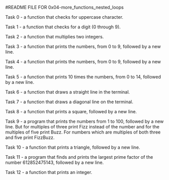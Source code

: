 #README FILE FOR 0x04-more_functions_nested_loops

Task 0 - a function that checks for uppercase character.

Task 1 - a function that checks for a digit (0 through 9).

Task 2 - a function that multiplies two integers.

Task 3 - a function that prints the numbers, from 0 to 9, followed by a new line.

Task 4 - a function that prints the numbers, from 0 to 9, followed by a new line.

Task 5 - a function that prints 10 times the numbers, from 0 to 14, followed by a new line.

Task 6 - a function that draws a straight line in the terminal.

Task 7 - a function that draws a diagonal line on the terminal.

Task 8 - a function that prints a square, followed by a new line.

Task 9 -  a program that prints the numbers from 1 to 100, followed by a new line. But for multiples of three print Fizz instead of the number and for the multiples of five print Buzz. For numbers which are multiples of both three and five print FizzBuzz.

Task 10 - a function that prints a triangle, followed by a new line.

Task 11 - a program that finds and prints the largest prime factor of the number 612852475143, followed by a new line.

Task 12 - a function that prints an integer.
